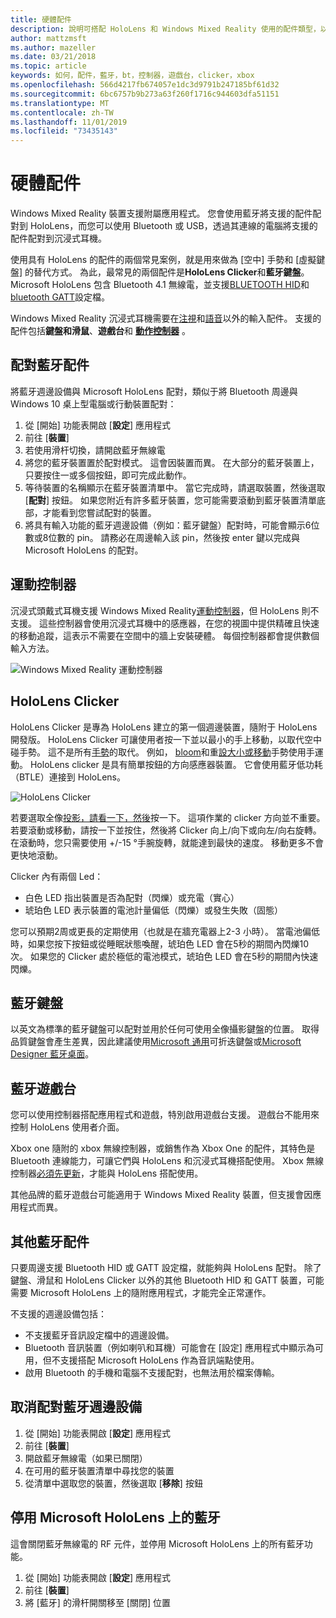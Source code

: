 ```yaml
---
title: 硬體配件
description: 說明可搭配 HoloLens 和 Windows Mixed Reality 使用的配件類型，以及如何設定它們。
author: mattzmsft
ms.author: mazeller
ms.date: 03/21/2018
ms.topic: article
keywords: 如何，配件，藍牙，bt，控制器，遊戲台，clicker，xbox
ms.openlocfilehash: 566d4217fb674057e1dc3d9791b247185bf61d32
ms.sourcegitcommit: 6bc6757b9b273a63f260f1716c944603dfa51151
ms.translationtype: MT
ms.contentlocale: zh-TW
ms.lasthandoff: 11/01/2019
ms.locfileid: "73435143"
---
```

# <a name="hardware-accessories"></a>硬體配件

Windows Mixed Reality 裝置支援附屬應用程式。 您會使用藍牙將支援的配件配對到 HoloLens，而您可以使用 Bluetooth 或 USB，透過其連線的電腦將支援的配件配對到沉浸式耳機。

使用具有 HoloLens 的配件的兩個常見案例，就是用來做為 [空中] 手勢和 [虛擬鍵盤] 的替代方式。 為此，最常見的兩個配件是**HoloLens Clicker**和**藍牙鍵盤**。 Microsoft HoloLens 包含 Bluetooth 4.1 無線電，並支援[BLUETOOTH HID](https://en.wikipedia.org/wiki/List_of_Bluetooth_profiles#Human_Interface_Device_Profile_.28HID.29)和[bluetooth GATT](https://en.wikipedia.org/wiki/List_of_Bluetooth_profiles#Generic_Attribute_Profile_.28GATT.29)設定檔。

Windows Mixed Reality 沉浸式耳機需要在[注視](gaze-and-commit.md)和[語音](voice-input.md)以外的輸入配件。 支援的配件包括**鍵盤和滑鼠**、**遊戲台**和 **[動作控制器](motion-controllers.md)** 。

## <a name="pairing-bluetooth-accessories"></a>配對藍牙配件

將藍牙週邊設備與 Microsoft HoloLens 配對，類似于將 Bluetooth 周邊與 Windows 10 桌上型電腦或行動裝置配對：
1. 從 [開始] 功能表開啟 [**設定**] 應用程式
2. 前往 [**裝置**]
3. 若使用滑杆切換，請開啟藍牙無線電
4. 將您的藍牙裝置置於配對模式。 這會因裝置而異。 在大部分的藍牙裝置上，只要按住一或多個按鈕，即可完成此動作。
5. 等待裝置的名稱顯示在藍牙裝置清單中。 當它完成時，請選取裝置，然後選取 [**配對**] 按鈕。 如果您附近有許多藍牙裝置，您可能需要滾動到藍牙裝置清單底部，才能看到您嘗試配對的裝置。
6. 將具有輸入功能的藍牙週邊設備（例如：藍牙鍵盤）配對時，可能會顯示6位數或8位數的 pin。 請務必在周邊輸入該 pin，然後按 enter 鍵以完成與 Microsoft HoloLens 的配對。

## <a name="motion-controllers"></a>運動控制器

沉浸式頭戴式耳機支援 Windows Mixed Reality[運動控制器](motion-controllers.md)，但 HoloLens 則不支援。 這些控制器會使用沉浸式耳機中的感應器，在您的視圖中提供精確且快速的移動追蹤，這表示不需要在空間中的牆上安裝硬體。 每個控制器都會提供數個輸入方法。

![Windows Mixed Reality 運動控制器](images/winmr-ck-1080x1080-350px.jpg)

## <a name="hololens-clicker"></a>HoloLens Clicker

HoloLens Clicker 是專為 HoloLens 建立的第一個週邊裝置，隨附于 HoloLens 開發版。 HoloLens Clicker 可讓使用者按一下並以最小的手上移動，以取代空中碰手勢。 這不是所有[手勢](gaze-and-commit.md#composite-gestures)的取代。 例如， [bloom](system-gesture.md#bloom)和重[設大小或移動](gaze-and-commit.md#composite-gestures)手勢使用手運動。 HoloLens clicker 是具有簡單按鈕的方向感應器裝置。 它會使用藍牙低功耗（BTLE）連接到 HoloLens。

![HoloLens Clicker](images/hololens-clicker-500px.jpg)

若要選取全像[投影，請看一下，然後](hologram.md)按一下。 這項作業的 clicker 方向並不重要。 若要滾動或移動，請按一下並按住，然後將 Clicker 向上/向下或向左/向右旋轉。 在滾動時，您只需要使用 +/-15 °手腕旋轉，就能達到最快的速度。 移動更多不會更快地滾動。

Clicker 內有兩個 Led：
* 白色 LED 指出裝置是否為配對（閃爍）或充電（實心）
* 琥珀色 LED 表示裝置的電池計量偏低（閃爍）或發生失敗（固態）

您可以預期2周或更長的定期使用（也就是在牆充電器上2-3 小時）。 當電池偏低時，如果您按下按鈕或從睡眠狀態喚醒，琥珀色 LED 會在5秒的期間內閃爍10次。 如果您的 Clicker 處於極低的電池模式，琥珀色 LED 會在5秒的期間內快速閃爍。

## <a name="bluetooth-keyboards"></a>藍牙鍵盤

以英文為標準的藍牙鍵盤可以配對並用於任何可使用全像攝影鍵盤的位置。 取得品質鍵盤會產生差異，因此建議使用[Microsoft 通用](https://www.microsoft.com/accessories/products/keyboards/universal-foldable-keyboard/gu5-00001)可折迭鍵盤或[Microsoft Designer 藍牙桌面](https://www.microsoft.com/accessories/products/keyboards/designer-bluetooth-desktop/7n9-00001)。

## <a name="bluetooth-gamepads"></a>藍牙遊戲台

您可以使用控制器搭配應用程式和遊戲，特別啟用遊戲台支援。 遊戲台不能用來控制 HoloLens 使用者介面。

Xbox one 隨附的 xbox 無線控制器，或銷售作為 Xbox One 的配件，其特色是 Bluetooth 連線能力，可讓它們與 HoloLens 和沉浸式耳機搭配使用。 Xbox 無線控制器[必須先更新](https://support.xbox.com/xbox-one/accessories/update-controller-for-stereo-headset-adapter)，才能與 HoloLens 搭配使用。

其他品牌的藍牙遊戲台可能適用于 Windows Mixed Reality 裝置，但支援會因應用程式而異。

## <a name="other-bluetooth-accessories"></a>其他藍牙配件

只要周邊支援 Bluetooth HID 或 GATT 設定檔，就能夠與 HoloLens 配對。 除了鍵盤、滑鼠和 HoloLens Clicker 以外的其他 Bluetooth HID 和 GATT 裝置，可能需要 Microsoft HoloLens 上的隨附應用程式，才能完全正常運作。

不支援的週邊設備包括：
* 不支援藍牙音訊設定檔中的週邊設備。
* Bluetooth 音訊裝置（例如喇叭和耳機）可能會在 [設定] 應用程式中顯示為可用，但不支援搭配 Microsoft HoloLens 作為音訊端點使用。
* 啟用 Bluetooth 的手機和電腦不支援配對，也無法用於檔案傳輸。

## <a name="unpairing-a-bluetooth-peripheral"></a>取消配對藍牙週邊設備
1. 從 [開始] 功能表開啟 [**設定**] 應用程式
2. 前往 [**裝置**]
3. 開啟藍牙無線電（如果已關閉）
4. 在可用的藍牙裝置清單中尋找您的裝置
5. 從清單中選取您的裝置，然後選取 [**移除**] 按鈕

## <a name="disabling-bluetooth-on-microsoft-hololens"></a>停用 Microsoft HoloLens 上的藍牙

這會關閉藍牙無線電的 RF 元件，並停用 Microsoft HoloLens 上的所有藍牙功能。
1. 從 [開始] 功能表開啟 [**設定**] 應用程式
2. 前往 [**裝置**]
3. 將 [藍牙] 的滑杆開關移至 [關閉] 位置
